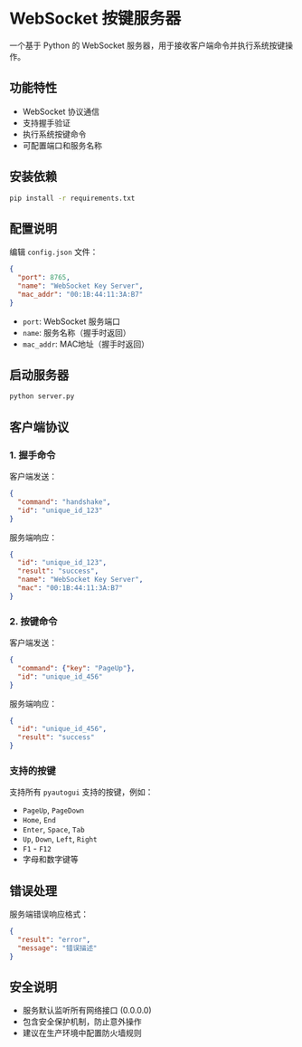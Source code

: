 # WebSocket 按键服务器

一个基于 Python 的 WebSocket 服务器，用于接收客户端命令并执行系统按键操作。

## 功能特性

- WebSocket 协议通信
- 支持握手验证
- 执行系统按键命令
- 可配置端口和服务名称

## 安装依赖

```bash
pip install -r requirements.txt
```

## 配置说明

编辑 `config.json` 文件：

```json
{
  "port": 8765,
  "name": "WebSocket Key Server",
  "mac_addr": "00:1B:44:11:3A:B7"
}
```

- `port`: WebSocket 服务端口
- `name`: 服务名称（握手时返回）
- `mac_addr`: MAC地址（握手时返回）

## 启动服务器

```bash
python server.py
```

## 客户端协议

### 1. 握手命令

客户端发送：
```json
{
  "command": "handshake",
  "id": "unique_id_123"
}
```

服务端响应：
```json
{
  "id": "unique_id_123",
  "result": "success",
  "name": "WebSocket Key Server",
  "mac": "00:1B:44:11:3A:B7"
}
```

### 2. 按键命令

客户端发送：
```json
{
  "command": {"key": "PageUp"},
  "id": "unique_id_456"
}
```

服务端响应：
```json
{
  "id": "unique_id_456",
  "result": "success"
}
```

### 支持的按键

支持所有 `pyautogui` 支持的按键，例如：
- `PageUp`, `PageDown`
- `Home`, `End`
- `Enter`, `Space`, `Tab`
- `Up`, `Down`, `Left`, `Right`
- `F1` - `F12`
- 字母和数字键等

## 错误处理

服务端错误响应格式：
```json
{
  "result": "error",
  "message": "错误描述"
}
```

## 安全说明

- 服务默认监听所有网络接口 (0.0.0.0)
- 包含安全保护机制，防止意外操作
- 建议在生产环境中配置防火墙规则